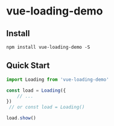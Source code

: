 # vue-loading-demo

## Install
```shell
npm install vue-loading-demo -S
```

## Quick Start
``` javascript
import Loading from 'vue-loading-demo'

const load = Loading({ 
    // ...
})
 // or const load = Loading()

load.show()
```

